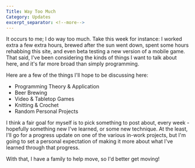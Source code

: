 ```yaml
---
Title: Way Too Much
Category: Updates
excerpt_separator: <!--more-->
---
```


It occurs to me; I do way too much. Take this week for instance: I worked extra a few extra hours, brewed after the sun went down, spent some hours rehabbing this site, and even beta testing a new version of a mobile game. That said, I've been considering the kinds of things I want to talk about here, and it's far more broad than simply programming.

<!--more-->

Here are a few of the things I'll hope to be discussing here:

* Programming Theory &amp; Application
* Beer Brewing
* Video &amp; Tabletop Games
* Knitting & Crochet
* Random Personal Projects

I think a fair goal for myself is to pick something to post about, every week - hopefully something new I've learned, or some new technique. At the least, I'll go for a progress update on one of the various in-work projects, but I'm going to set a personal expectation of making it more about what I've learned through that progress.

With that, I have a family to help move, so I'd better get moving!
